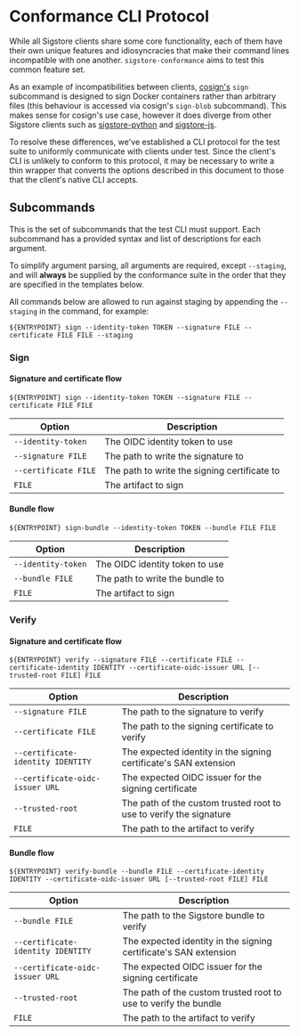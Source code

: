 Conformance CLI Protocol
========================

While all Sigstore clients share some core functionality, each of them have
their own unique features and idiosyncracies that make their command lines
incompatible with one another. `sigstore-conformance` aims to test this common
feature set.

As an example of incompatibilities between clients, [cosign's](https://github.com/sigstore/cosign)
`sign` subcommand is designed to sign Docker containers rather than arbitrary
files (this behaviour is accessed via cosign's `sign-blob` subcommand). This
makes sense for cosign's use case, however it does diverge from other Sigstore
clients such as [sigstore-python](https://github.com/sigstore/sigstore-python)
and [sigstore-js](https://github.com/sigstore/sigstore-js).

To resolve these differences, we've established a CLI protocol for the test
suite to uniformly communicate with clients under test. Since the client's CLI
is unlikely to conform to this protocol, it may be necessary to write a thin
wrapper that converts the options described in this document to those that the
client's native CLI accepts.

## Subcommands

This is the set of subcommands that the test CLI must support. Each subcommand
has a provided syntax and list of descriptions for each argument.

To simplify argument parsing, all arguments are required, except `--staging`, and will **always** be
supplied by the conformance suite in the order that they are specified in the
templates below.

All commands below are allowed to run against staging by appending the `--staging` in the command, for example:

```console
${ENTRYPOINT} sign --identity-token TOKEN --signature FILE --certificate FILE FILE --staging
```

### Sign

#### Signature and certificate flow

```console
${ENTRYPOINT} sign --identity-token TOKEN --signature FILE --certificate FILE FILE
```

| Option | Description |
| --- | --- |
| `--identity-token` | The OIDC identity token to use |
| `--signature FILE` | The path to write the signature to |
| `--certificate FILE` | The path to write the signing certificate to |
| `FILE` | The artifact to sign |

#### Bundle flow

```console
${ENTRYPOINT} sign-bundle --identity-token TOKEN --bundle FILE FILE
```

| Option | Description |
| --- | --- |
| `--identity-token` | The OIDC identity token to use |
| `--bundle FILE` | The path to write the bundle to |
| `FILE` | The artifact to sign |

### Verify

#### Signature and certificate flow

```console
${ENTRYPOINT} verify --signature FILE --certificate FILE --certificate-identity IDENTITY --certificate-oidc-issuer URL [--trusted-root FILE] FILE
```

| Option | Description |
| --- | --- |
| `--signature FILE` | The path to the signature to verify |
| `--certificate FILE` | The path to the signing certificate to verify |
| `--certificate-identity IDENTITY` | The expected identity in the signing certificate's SAN extension |
| `--certificate-oidc-issuer URL` | The expected OIDC issuer for the signing certificate |
| `--trusted-root` | The path of the custom trusted root to use to verify the signature |
| `FILE` | The path to the artifact to verify |

#### Bundle flow

```console
${ENTRYPOINT} verify-bundle --bundle FILE --certificate-identity IDENTITY --certificate-oidc-issuer URL [--trusted-root FILE] FILE
```

| Option | Description |
| --- | --- |
| `--bundle FILE` | The path to the Sigstore bundle to verify |
| `--certificate-identity IDENTITY` | The expected identity in the signing certificate's SAN extension |
| `--certificate-oidc-issuer URL` | The expected OIDC issuer for the signing certificate |
| `--trusted-root` | The path of the custom trusted root to use to verify the bundle |
| `FILE` | The path to the artifact to verify |
